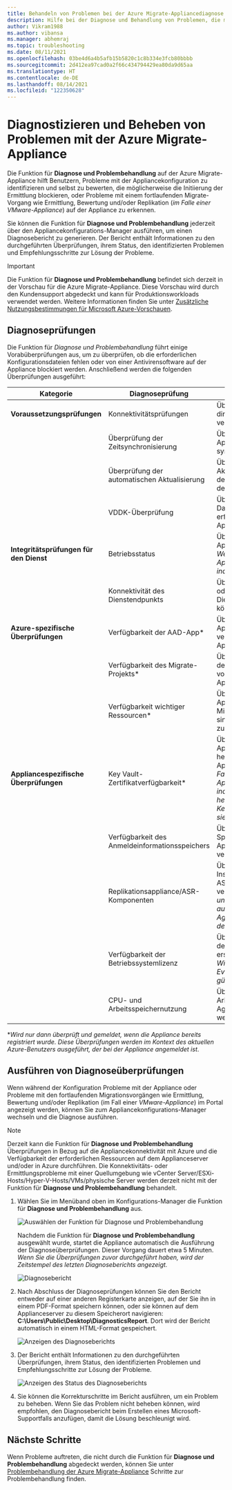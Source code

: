 ```yaml
---
title: Behandeln von Problemen bei der Azure Migrate-Appliancediagnose
description: Hilfe bei der Diagnose und Behandlung von Problemen, die mit der Azure Migrate-Appliance auftreten können.
author: Vikram1988
ms.author: vibansa
ms.manager: abhemraj
ms.topic: troubleshooting
ms.date: 08/11/2021
ms.openlocfilehash: 03be4d6a4b5afb15b5820c1c8b334e3fcb80bbbb
ms.sourcegitcommit: 2d412ea97cad0a2f66c434794429ea80da9d65aa
ms.translationtype: HT
ms.contentlocale: de-DE
ms.lasthandoff: 08/14/2021
ms.locfileid: "122350628"
---
```

# <a name="diagnose-and-solve-issues-with-azure-migrate-appliance"></a>Diagnostizieren und Beheben von Problemen mit der Azure Migrate-Appliance

Die Funktion für **Diagnose und Problembehandlung** auf der Azure Migrate-Appliance hilft Benutzern, Probleme mit der Appliancekonfiguration zu identifizieren und selbst zu bewerten, die möglicherweise die Initiierung der Ermittlung blockieren, oder Probleme mit einem fortlaufenden Migrate-Vorgang wie Ermittlung, Bewertung und/oder Replikation (*im Falle einer VMware-Appliance*) auf der Appliance zu erkennen. 

Sie können die Funktion für **Diagnose und Problembehandlung** jederzeit über den Appliancekonfigurations-Manager ausführen, um einen Diagnosebericht zu generieren. Der Bericht enthält Informationen zu den durchgeführten Überprüfungen, ihrem Status, den identifizierten Problemen und Empfehlungsschritte zur Lösung der Probleme. 

> [!IMPORTANT]
> Die Funktion für **Diagnose und Problembehandlung** befindet sich derzeit in der Vorschau für die Azure Migrate-Appliance.
> Diese Vorschau wird durch den Kundensupport abgedeckt und kann für Produktionsworkloads verwendet werden.
> Weitere Informationen finden Sie unter [Zusätzliche Nutzungsbestimmungen für Microsoft Azure-Vorschauen](https://azure.microsoft.com/support/legal/preview-supplemental-terms/).


## <a name="diagnostic-checks"></a>Diagnoseprüfungen

Die Funktion für *Diagnose und Problembehandlung* führt einige Vorabüberprüfungen aus, um zu überprüfen, ob die erforderlichen Konfigurationsdateien fehlen oder von einer Antivirensoftware auf der Appliance blockiert werden. Anschließend werden die folgenden Überprüfungen ausgeführt: 

**Kategorie** | **Diagnoseprüfung** |**Beschreibung**
--- | --- | --- |
**Voraussetzungsprüfungen** | Konnektivitätsprüfungen | Überprüft, ob die Appliance entweder direkt oder über einen Proxy mit Azure verbunden ist.
|| Überprüfung der Zeitsynchronisierung | Überprüft, ob die Zeit des Applianceservers mit der Netzwerkzeit synchron ist.
|| Überprüfung der automatischen Aktualisierung | Überprüft, ob automatische Aktualisierung aktiviert ist und ob alle auf der Appliance ausgeführten Agents auf dem neuesten Stand sind.
||VDDK-Überprüfung | Überprüft, ob die erforderlichen VDDK-Dateien heruntergeladen und an den erforderlichen Speicherort auf dem Applianceserver kopiert wurden.
**Integritätsprüfungen für den Dienst** |Betriebsstatus |Überprüft, ob die Agents auf der Appliance ausgeführt werden. <br>*Wenn dies nicht der Fall ist, löst die Appliance das Problem automatisch, indem die Agents neu gestartet werden.* 
||Konnektivität des Dienstendpunkts |Überprüft, ob die Agents entweder direkt oder über einen Proxy mit ihren jeweiligen Diensten in Azure kommunizieren können.
**Azure-spezifische Überprüfungen** |Verfügbarkeit der AAD-App* | Überprüft, ob die während der Applianceregistrierung erstellte AAD-App verfügbar ist und auf sie von der Appliance aus zugegriffen werden kann.
||Verfügbarkeit des Migrate-Projekts* | Überprüft, ob das Migrate-Projekt, bei dem die Appliance registriert wurde, noch vorhanden ist und auf das Projekt von der Appliance aus zugegriffen werden kann.
||Verfügbarkeit wichtiger Ressourcen*| Überprüft, ob die während der Applianceregistrierung erstellten Migrate-Ressourcen noch vorhanden sind und auf sie von der Appliance aus zugegriffen werden kann.
**Appliancespezifische Überprüfungen** | Key Vault-Zertifikatverfügbarkeit* | Überprüft, ob das während der Applianceregistrierung aus Key Vault heruntergeladene Zertifikat auf dem Applianceserver weiterhin verfügbar ist. <br> *Falls dies nicht der Fall ist, löst die Appliance das Problem automatisch, indem sie das Zertifikat erneut herunterlädt (vorausgesetzt, dass die Key Vault-Instanz verfügbar ist und auf sie zugegriffen werden kann)* .
|| Verfügbarkeit des Anmeldeinformationsspeichers | Überprüft, ob die Anmeldeinformationen-Speicherressourcen auf dem Applianceserver nicht verschoben/gelöscht/bearbeitet wurden.
|| Replikationsappliance/ASR-Komponenten | Überprüft, ob derselbe Server auch zum Installieren von ASR-/Replikationsappliancekomponenten verwendet wurde. *Es wird derzeit nicht unterstützt, sowohl Azure Migrate als auch die Replikationsappliance (für Agent-basierte Migration) auf demselben Server zu installieren.*
|| Verfügbarkeit der Betriebssystemlizenz | Überprüft, ob die Auswertungslizenz auf dem Applianceserver, der von OVA/VHD erstellt wurde, noch gültig ist. *Die Windows Server 2016-Evaluierungslizenz ist 180 Tage lang gültig.*
|| CPU- und Arbeitsspeichernutzung | Überprüft die CPU und den Arbeitsspeicher, die von den Migrate-Agents auf dem Applianceserver genutzt werden.  

**Wird nur dann überprüft und gemeldet, wenn die Appliance bereits registriert wurde. Diese Überprüfungen werden im Kontext des aktuellen Azure-Benutzers ausgeführt, der bei der Appliance angemeldet ist*.

## <a name="running-diagnostic-checks"></a>Ausführen von Diagnoseüberprüfungen

Wenn während der Konfiguration Probleme mit der Appliance oder Probleme mit den fortlaufenden Migrationsvorgängen wie Ermittlung, Bewertung und/oder Replikation (im Fall einer *VMware-Appliance*) im Portal angezeigt werden, können Sie zum Appliancekonfigurations-Manager wechseln und die Diagnose ausführen.

> [!NOTE]
> Derzeit kann die Funktion für **Diagnose und Problembehandlung** Überprüfungen in Bezug auf die Appliancekonnektivität mit Azure und die Verfügbarkeit der erforderlichen Ressourcen auf dem Applianceserver und/oder in Azure durchführen. Die Konnektivitäts- oder Ermittlungsprobleme mit einer Quellumgebung wie vCenter Server/ESXi-Hosts/Hyper-V-Hosts/VMs/physische Server werden derzeit nicht mit der Funktion für **Diagnose und Problembehandlung** behandelt.
 
1. Wählen Sie im Menüband oben im Konfigurations-Manager die Funktion für **Diagnose und Problembehandlung** aus.

    ![Auswählen der Funktion für Diagnose und Problembehandlung](./media/troubleshoot-appliance-diagnostic-solve/appliance-configuration-manager-diagnose-solve.png)
    
    Nachdem die Funktion für **Diagnose und Problembehandlung** ausgewählt wurde, startet die Appliance automatisch die Ausführung der Diagnoseüberprüfungen. Dieser Vorgang dauert etwa 5 Minuten.
    *Wenn Sie die Überprüfungen zuvor durchgeführt haben, wird der Zeitstempel des letzten Diagnoseberichts angezeigt.*
     
    ![Diagnosebericht](./media/troubleshoot-appliance-diagnostic-solve/diagnostic-report.png)

1. Nach Abschluss der Diagnoseprüfungen können Sie den Bericht entweder auf einer anderen Registerkarte anzeigen, auf der Sie ihn in einem PDF-Format speichern können, oder sie können auf dem Applianceserver zu diesem Speicherort navigieren: **C:\Users\Public\Desktop\DiagnosticsReport**. Dort wird der Bericht automatisch in einem HTML-Format gespeichert.

    ![Anzeigen des Diagnoseberichts](./media/troubleshoot-appliance-diagnostic-solve/view-diagnostic-report.png)

1. Der Bericht enthält Informationen zu den durchgeführten Überprüfungen, ihrem Status, den identifizierten Problemen und Empfehlungsschritte zur Lösung der Probleme.

    ![Anzeigen des Status des Diagnoseberichts](./media/troubleshoot-appliance-diagnostic-solve/view-status.png)

1. Sie können die Korrekturschritte im Bericht ausführen, um ein Problem zu beheben. Wenn Sie das Problem nicht beheben können, wird empfohlen, den Diagnosebericht beim Erstellen eines Microsoft-Supportfalls anzufügen, damit die Lösung beschleunigt wird.

## <a name="next-steps"></a>Nächste Schritte
Wenn Probleme auftreten, die nicht durch die Funktion für **Diagnose und Problembehandlung** abgedeckt werden, können Sie unter [Problembehandlung der Azure Migrate-Appliance](./troubleshoot-appliance.md) Schritte zur Problembehandlung finden.